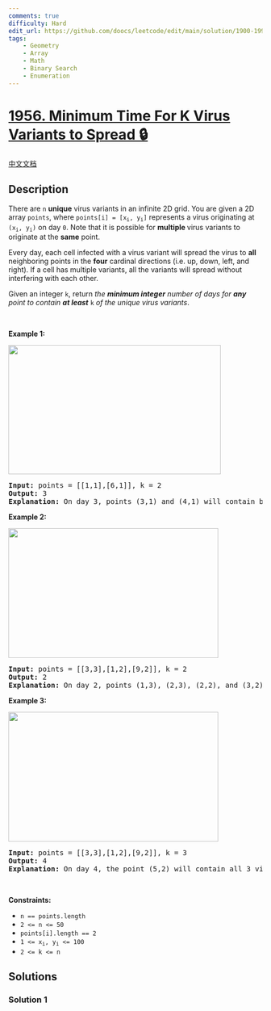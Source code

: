 ```yaml
---
comments: true
difficulty: Hard
edit_url: https://github.com/doocs/leetcode/edit/main/solution/1900-1999/1956.Minimum%20Time%20For%20K%20Virus%20Variants%20to%20Spread/README_EN.md
tags:
    - Geometry
    - Array
    - Math
    - Binary Search
    - Enumeration
---
```


<!-- problem:start -->

# [1956. Minimum Time For K Virus Variants to Spread 🔒](https://leetcode.com/problems/minimum-time-for-k-virus-variants-to-spread)

[中文文档](/solution/1900-1999/1956.Minimum%20Time%20For%20K%20Virus%20Variants%20to%20Spread/README.md)

## Description

<p>There are <code>n</code> <strong>unique</strong> virus variants in an infinite 2D grid. You are given a 2D array <code>points</code>, where <code>points[i] = [x<sub>i</sub>, y<sub>i</sub>]</code> represents a virus originating at <code>(x<sub>i</sub>, y<sub>i</sub>)</code> on day <code>0</code>. Note that it is possible for <strong>multiple </strong>virus variants to originate at the <strong>same</strong> point.</p>

<p>Every day, each cell infected with a virus variant will spread the virus to <strong>all </strong>neighboring points in the <strong>four</strong> cardinal directions (i.e. up, down, left, and right). If a cell has multiple variants, all the variants will spread without interfering with each other.</p>

<p>Given an integer <code>k</code>, return <em>the <strong>minimum integer</strong> number of days for <strong>any</strong> point to contain <strong>at least</strong> </em><code>k</code><em> of the unique virus variants</em>.</p>

<p>&nbsp;</p>
<p><strong class="example">Example 1:</strong></p>
<img alt="" src="https://fastly.jsdelivr.net/gh/doocs/leetcode@main/solution/1900-1999/1956.Minimum%20Time%20For%20K%20Virus%20Variants%20to%20Spread/images/case-1.png" style="width: 421px; height: 256px;" />
<pre>
<strong>Input:</strong> points = [[1,1],[6,1]], k = 2
<strong>Output:</strong> 3
<strong>Explanation:</strong> On day 3, points (3,1) and (4,1) will contain both virus variants. Note that these are not the only points that will contain both virus variants.
</pre>

<p><strong class="example">Example 2:</strong></p>
<img alt="" src="https://fastly.jsdelivr.net/gh/doocs/leetcode@main/solution/1900-1999/1956.Minimum%20Time%20For%20K%20Virus%20Variants%20to%20Spread/images/case-2.png" style="width: 416px; height: 257px;" />
<pre>
<strong>Input:</strong> points = [[3,3],[1,2],[9,2]], k = 2
<strong>Output:</strong> 2
<strong>Explanation:</strong> On day 2, points (1,3), (2,3), (2,2), and (3,2) will contain the first two viruses. Note that these are not the only points that will contain both virus variants.
</pre>

<p><strong class="example">Example 3:</strong></p>
<img alt="" src="https://fastly.jsdelivr.net/gh/doocs/leetcode@main/solution/1900-1999/1956.Minimum%20Time%20For%20K%20Virus%20Variants%20to%20Spread/images/case-2.png" style="width: 416px; height: 257px;" />
<pre>
<strong>Input:</strong> points = [[3,3],[1,2],[9,2]], k = 3
<strong>Output:</strong> 4
<strong>Explanation:</strong> On day 4, the point (5,2) will contain all 3 viruses. Note that this is not the only point that will contain all 3 virus variants.
</pre>

<p>&nbsp;</p>
<p><strong>Constraints:</strong></p>

<ul>
	<li><code>n == points.length</code></li>
	<li><code>2 &lt;= n &lt;= 50</code></li>
	<li><code>points[i].length == 2</code></li>
	<li><code>1 &lt;= x<sub>i</sub>, y<sub>i</sub> &lt;= 100</code></li>
	<li><code>2 &lt;= k &lt;= n</code></li>
</ul>

## Solutions

<!-- solution:start -->

### Solution 1

<!-- tabs:start -->

```python

```

```java

```

```cpp

```

```go

```

<!-- tabs:end -->

<!-- solution:end -->

<!-- problem:end -->

